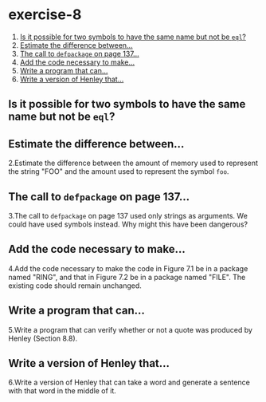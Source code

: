 

# exercise-8

1.  [Is it possible for two symbols to have the same name but not be `eql`?](#orgafbe9df)
2.  [Estimate the difference between&#x2026;](#orgb0b7778)
3.  [The call to `defpackage` on page 137&#x2026;](#orgaf8e5f1)
4.  [Add the code necessary to make&#x2026;](#org27a8bcc)
5.  [Write a program that can&#x2026;](#orga431a36)
6.  [Write a version of Henley that&#x2026;](#org81ea770)


<a id="orgafbe9df"></a>

## Is it possible for two symbols to have the same name but not be `eql`?


<a id="orgb0b7778"></a>

## Estimate the difference between&#x2026;

2.Estimate the difference between the amount of memory used to represent the string "FOO" and the amount used to represent the symbol `foo`.


<a id="orgaf8e5f1"></a>

## The call to `defpackage` on page 137&#x2026;

3.The call to `defpackage` on page 137 used only strings as arguments. We could have used symbols instead. Why might this have been dangerous?


<a id="org27a8bcc"></a>

## Add the code necessary to make&#x2026;

4.Add the code necessary to make the code in Figure 7.1 be in a package named "RING", and that in Figure 7.2 be in a package named "FILE". The existing code should remain unchanged.


<a id="orga431a36"></a>

## Write a program that can&#x2026;

5.Write a program that can verify whether or not a quote was produced by Henley (Section 8.8).


<a id="org81ea770"></a>

## Write a version of Henley that&#x2026;

6.Write a version of Henley that can take a word and generate a sentence with that word in the middle of it.


